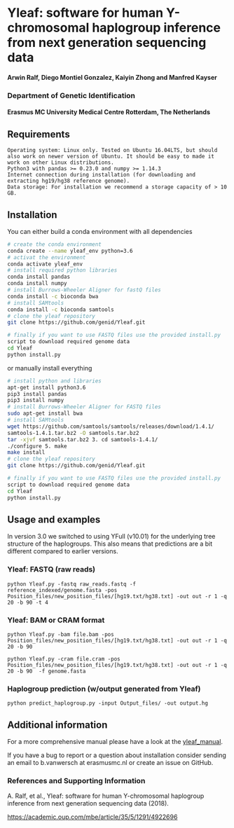# Yleaf: software for human Y-chromosomal haplogroup inference from next generation sequencing data

#### Arwin Ralf, Diego Montiel Gonzalez, Kaiyin Zhong and Manfred Kayser

### Department of Genetic Identification 
#### Erasmus MC University Medical Centre Rotterdam, The Netherlands

## Requirements

    Operating system: Linux only. Tested on Ubuntu 16.04LTS, but should also work on newer version of Ubuntu. It should be easy to made it work on other Linux distributions. 
    Python3 with pandas >= 0.23.0 and numpy >= 1.14.3
    Internet connection during installation (for downloading and extracting hg19/hg38 reference genome).
    Data storage: For installation we recommend a storage capacity of > 10 GB. 

## Installation

You can either build a conda environment with all dependencies

```bash
# create the conda environment
conda create --name yleaf_env python=3.6
# activat the environment
conda activate yleaf_env
# install required python libraries
conda install pandas
conda install numpy
# install Burrows-Wheeler Aligner for fastQ files
conda install -c bioconda bwa
# install SAMtools
conda install -c bioconda samtools
# clone the yleaf repository
git clone https://github.com/genid/Yleaf.git

# finally if you want to use FASTQ files use the provided install.py
script to download required genome data
cd Yleaf
python install.py
```      
or manually install everything
```bash
# install python and libraries
apt-get install python3.6
pip3 install pandas
pip3 install numpy
# install Burrows-Wheeler Aligner for FASTQ files
sudo apt-get install bwa
# install SAMtools
wget https://github.com/samtools/samtools/releases/download/1.4.1/
samtools-1.4.1.tar.bz2 -O samtools.tar.bz2
tar -xjvf samtools.tar.bz2 3. cd samtools-1.4.1/
./configure 5. make
make install
# clone the yleaf repository
git clone https://github.com/genid/Yleaf.git

# finally if you want to use FASTQ files use the provided install.py
script to download required genome data
cd Yleaf
python install.py
```
## Usage and examples

In version 3.0 we switched to using YFull (v10.01) for the underlying tree structure of the haplogroups.
 This also means that predictions are a bit different compared to earlier versions.
### Yleaf: FASTQ (raw reads)
    
    python Yleaf.py -fastq raw_reads.fastq -f reference_indexed/genome.fasta -pos Position_files/new_position_files/[hg19.txt/hg38.txt] -out out -r 1 -q 20 -b 90 -t 4
        
### Yleaf: BAM or CRAM format
    
    python Yleaf.py -bam file.bam -pos Position_files/new_position_files/[hg19.txt/hg38.txt] -out out -r 1 -q 20 -b 90 

    python Yleaf.py -cram file.cram -pos Position_files/new_position_files/[hg19.txt/hg38.txt] -out out -r 1 -q 20 -b 90  -f genome.fasta

### Haplogroup prediction (w/output generated from Yleaf)

    python predict_haplogroup.py -input Output_files/ -out output.hg

## Additional information

For a more comprehensive manual please have a look at the [yleaf_manual](yleaf_manual.pdf).

If you have a bug to report or a question about installation consider sending an email to 
 b.vanwersch at erasmusmc.nl or create an issue on GitHub.


### References and Supporting Information
A. Ralf, et al., Yleaf: software for human Y-chromosomal haplogroup inference from next generation sequencing data (2018).

https://academic.oup.com/mbe/article/35/5/1291/4922696

